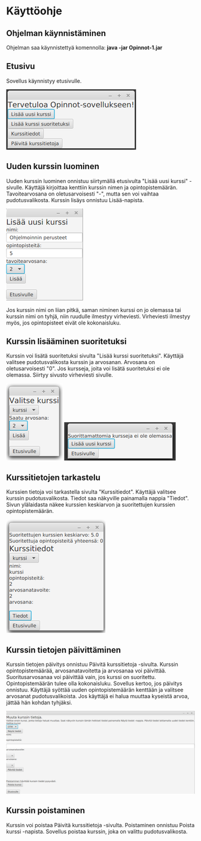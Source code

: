 # Käyttöohje

## Ohjelman käynnistäminen
Ohjelman saa käynnistettyä komennolla: **java -jar Opinnot-1.jar**

## Etusivu
Sovellus käynnistyy etusivulle.

![alt text](https://github.com/ellikarvonen/otm-harjoitustyo/blob/master/harjoitustyo/dokumentaatio/etusivu.png)

## Uuden kurssin luominen

Uuden kurssin luominen onnistuu siirtymällä etusivulta "Lisää uusi kurssi" -sivulle. Käyttäjä kirjoittaa kenttiin kurssin nimen ja opintopistemäärän. Tavoitearvosana on oletusarvoisesti "-", mutta sen voi vaihtaa pudotusvalikosta.
Kurssin lisäys onnistuu Lisää-napista.

![alt text](https://github.com/ellikarvonen/otm-harjoitustyo/blob/master/harjoitustyo/dokumentaatio/lisaa_uusi_kurssi.png)

Jos kurssin nimi on liian pitkä, saman niminen kurssi on jo olemassa tai kurssin nimi on tyhjä, niin ruudulle ilmestyy virheviesti. Virheviesti ilmestyy myös, jos opintopisteet eivät ole kokonaisluku.


## Kurssin lisääminen suoritetuksi 

Kurssin voi lisätä suoritetuksi sivulta "Lisää kurssi suoritetuksi". Käyttäjä valitsee pudotusvalikosta kurssin ja arvosanan. Arvosana on oletusarvoisesti "0". Jos kursseja, joita voi lisätä suoritetuksi ei ole olemassa. Siirtyy sivusto virheviesti sivulle.

![alt text](https://github.com/ellikarvonen/otm-harjoitustyo/blob/master/harjoitustyo/dokumentaatio/Screenshot%20from%202018-05-02%2013-10-52.png)
![alt text](https://github.com/ellikarvonen/otm-harjoitustyo/blob/master/harjoitustyo/dokumentaatio/suorittamattomia_kursseja_ei_ole.png)

## Kurssitietojen tarkastelu

Kurssien tietoja voi tarkastella sivulta "Kurssitiedot". Käyttäjä valitsee kurssin pudotusvalikosta. Tiedot saa näkyville painamalla nappia "Tiedot". Sivun ylälaidasta näkee kurssien keskiarvon ja suoritettujen kurssien opintopistemäärän.

![alt text](https://github.com/ellikarvonen/otm-harjoitustyo/blob/master/harjoitustyo/dokumentaatio/kurssitiedot.png)

## Kurssin tietojen päivittäminen

Kurssin tietojen päivitys onnistuu Päivitä kurssitietoja -sivulta.
Kurssin opintopistemäärää, arvosanatavoitetta ja arvosanaa voi päivittää. Suoritusarvosanaa voi päivittää vain, jos kurssi on suoritettu. Opintopistemäärän tulee olla kokonaisluku. Sovellus kertoo, jos päivitys onnistuu. Käyttäjä syöttää uuden opintopistemäärän kenttään ja valitsee arvosanat pudotusvalikoista. Jos käyttäjä ei halua muuttaa kyseistä arvoa, jättää hän kohdan tyhjäksi.

![alt text](https://github.com/ellikarvonen/otm-harjoitustyo/blob/master/harjoitustyo/dokumentaatio/muutakurssin_tietoja.png)

## Kurssin poistaminen 

Kurssin voi poistaa Päivitä kurssitietoja -sivulta. Poistaminen onnistuu Poista kurssi -napista. Sovellus poistaa kurssin, joka on valittu pudotusvalikosta.
